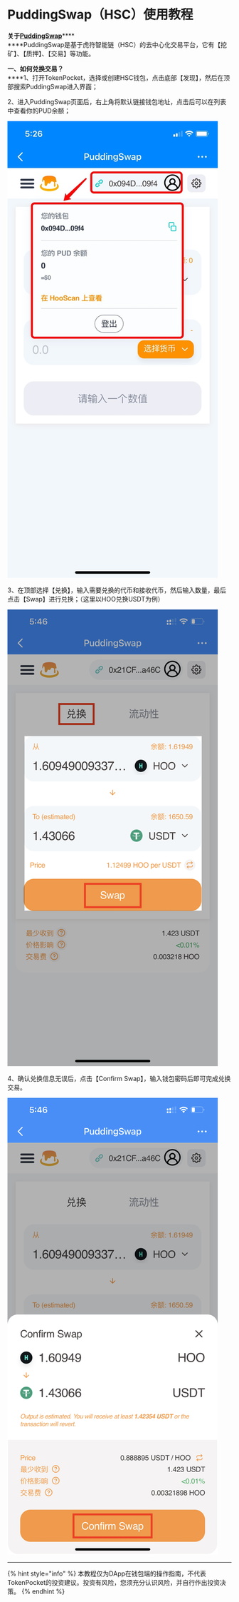 # PuddingSwap（HSC）使用教程

**关于**[**PuddingSwap**](https://exchange.puddingswap.finance/#/swap)****\
****PuddingSwap是基于虎符智能链（HSC）的去中心化交易平台，它有【挖矿】、【质押】、【交易】等功能。

**一、如何兑换交易？**\
****1、打开TokenPocket，选择或创建HSC钱包，点击底部【发现】，然后在顶部搜索PuddingSwap进入界面；

2、进入PuddingSwap页面后，右上角将默认链接钱包地址，点击后可以在列表中查看你的PUD余额；

![](../../.gitbook/assets/3.jpg)

3、在顶部选择【兑换】，输入需要兑换的代币和接收代币，然后输入数量，最后点击【Swap】进行兑换；（这里以HOO兑换USDT为例）

![](<../../.gitbook/assets/4 (4) (1).png>)

4、确认兑换信息无误后，点击【Confirm Swap】，输入钱包密码后即可完成兑换交易。

![](<../../.gitbook/assets/5 (1) (1) (1).png>)

****

{% hint style="info" %}
本教程仅为DApp在钱包端的操作指南，不代表TokenPocket的投资建议。投资有风险，您须充分认识风险，并自行作出投资决策。
{% endhint %}
